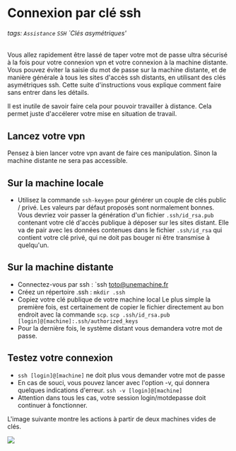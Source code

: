# Connexion par clé ssh
###### tags: `Assistance` `SSH` `Clés asymétriques'

Vous allez rapidement être lassé de taper votre mot de passe ultra sécurisé à la fois pour votre connexion vpn et votre connexion à la machine distante. Vous pouvez éviter la saisie du mot de passe sur la machine distante, et de manière générale à tous les sites d'accès ssh distants, en utilisant des clés asymétriques ssh. Cette suite d'instructions vous explique comment faire sans entrer dans les détails.

Il est inutile de savoir faire cela pour pouvoir travailler à distance. Cela permet juste d'accélerer votre mise en situation de travail.

## Lancez votre vpn
Pensez à bien lancer votre vpn avant de faire ces manipulation. Sinon la machine distante ne sera pas accessible.

## Sur la machine locale
- Utilisez la commande `ssh-keygen` pour générer un couple de clés public / privé.
Les valeurs par défaut proposés sont normalement bonnes. Vous devriez voir passer la génération d'un fichier `.ssh/id_rsa.pub` contenant votre clé d'accès publique à déposer sur les sites distant. Elle va de pair avec les données contenues dans le fichier `.ssh/id_rsa` qui contient votre clé privé, qui ne doit pas bouger ni être transmise à quelqu'un.

## Sur la machine distante
- Connectez-vous par ssh : `ssh toto@unemachine.fr
- Créez un répertoire .ssh : `mkdir .ssh`
- Copiez votre clé publique de votre machine local
  Le plus simple la première fois, est certainement de copier le fichier directement au bon endroit avec la commande `scp`.
  `scp .ssh/id_rsa.pub [login]@[machine]:.ssh/authorized_keys`
- Pour la dernière fois, le système distant vous demandera votre mot de passe.

## Testez votre connexion
- `ssh [login]@[machine]` ne doit plus vous demander votre mot de passe
- En cas de souci, vous pouvez lancer avec l'option -v, qui donnera quelques indications d'erreur.
`ssh -v [login]@[machine]`
- Attention dans tous les cas, votre session login/motdepasse doit continuer à fonctionner.

L'image suivante montre les actions à partir de deux machines vides de clés.

![](https://i.imgur.com/ElWIp5f.png)
